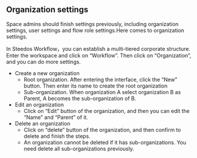 ## Organization settings
Space admins should finish settings previously, including organization settings, user settings and flow role settings.Here comes to organization settings.

In Steedos Workflow，you can establish a multi-tiered corporate structure. Enter the workspace and click on “Workflow”. Then click on “Organization”, and you can do more settings.
  - Create a new organization
      - Root organization. After entering the interface, click the “New” button. Then enter its name to create the root organization
      - Sub-organization. When organization A select organization B as Parent, A becomes the sub-organization of B.
  - Edit an organization
      - Click on “Edit” button of the organization, and then you can edit the “Name” and “Parent” of it.
  - Delete an organization 
      - Click on “delete” button of the organization, and then confirm to delete and finish the steps.
      - An organization cannot be deleted if it has sub-organizations. You need delete all sub-organizations previously.



